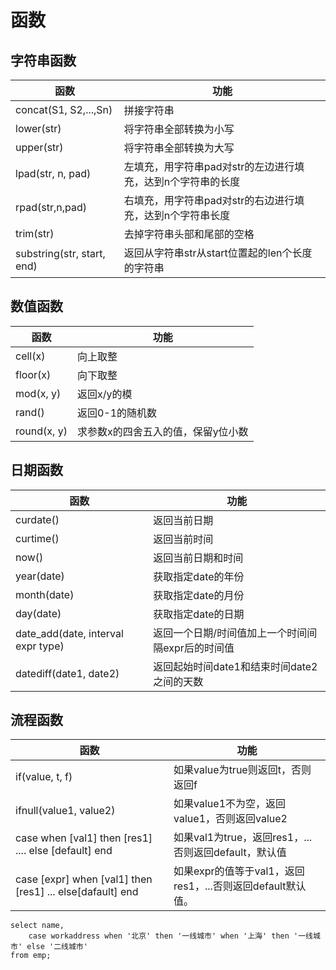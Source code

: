 # 函数

## 字符串函数

| 函数                       | 功能                                                        |
| -------------------------- | ----------------------------------------------------------- |
| concat(S1, S2,...,Sn)      | 拼接字符串                                                  |
| lower(str)                 | 将字符串全部转换为小写                                      |
| upper(str)                 | 将字符串全部转换为大写                                      |
| lpad(str, n, pad)          | 左填充，用字符串pad对str的左边进行填充，达到n个字符串的长度 |
| rpad(str,n,pad)            | 右填充，用字符串pad对str的右边进行填充，达到n个字符串长度   |
| trim(str)                  | 去掉字符串头部和尾部的空格                                  |
| substring(str, start, end) | 返回从字符串str从start位置起的len个长度的字符串             |

## 数值函数

| 函数        | 功能                               |
| ----------- | ---------------------------------- |
| cell(x)     | 向上取整                           |
| floor(x)    | 向下取整                           |
| mod(x, y)   | 返回x/y的模                        |
| rand()      | 返回0-1的随机数                    |
| round(x, y) | 求参数x的四舍五入的值，保留y位小数 |

## 日期函数

| 函数                               | 功能                                              |
| ---------------------------------- | ------------------------------------------------- |
| curdate()                          | 返回当前日期                                      |
| curtime()                          | 返回当前时间                                      |
| now()                              | 返回当前日期和时间                                |
| year(date)                         | 获取指定date的年份                                |
| month(date)                        | 获取指定date的月份                                |
| day(date)                          | 获取指定date的日期                                |
| date_add(date, interval expr type) | 返回一个日期/时间值加上一个时间间隔expr后的时间值 |
| datediff(date1, date2)             | 返回起始时间date1和结束时间date2之间的天数        |

## 流程函数

| 函数                                                      | 功能                                                       |
| --------------------------------------------------------- | ---------------------------------------------------------- |
| if(value, t, f)                                           | 如果value为true则返回t，否则返回f                          |
| ifnull(value1, value2)                                    | 如果value1不为空，返回value1，否则返回value2               |
| case when [val1] then [res1] .... else [default] end      | 如果val1为true，返回res1，...否则返回default，默认值       |
| case [expr] when [val1] then [res1] ... else[dafault] end | 如果expr的值等于val1，返回res1，...否则返回default默认值。 |

```mysql
select name,
	case workaddress when '北京' then '一线城市' when '上海' then '一线城市' else '二线城市'
from emp;
```

